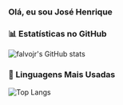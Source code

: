 ### Olá, eu sou José Henrique

### 📊 Estatísticas no GitHub

![falvojr's GitHub stats](https://github-readme-stats.vercel.app/api?username=josepicoli&show_icons=true&theme=dracula)

### 🚀 Linguagens Mais Usadas

![Top Langs](https://github-readme-stats.vercel.app/api/top-langs/?username=josepicoli&layout=compact)
